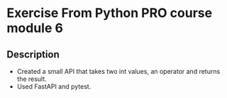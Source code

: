 # Exercise From Python PRO course module 6
## Description
* Created a small API that takes two int values, an operator and returns the result.
* Used FastAPI and pytest.
